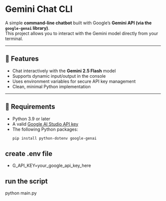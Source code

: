 # Gemini Chat CLI

A simple **command-line chatbot** built with Google’s **Gemini API (via the `google-genai` library)**.  
This project allows you to interact with the Gemini model directly from your terminal.

---

## 🚀 Features
- Chat interactively with the **Gemini 2.5 Flash** model  
- Supports dynamic input/output in the console  
- Uses environment variables for secure API key management  
- Clean, minimal Python implementation

---

## 🧩 Requirements
- Python 3.9 or later  
- A valid [Google AI Studio API key](https://aistudio.google.com/app/apikey)  
- The following Python packages:
  ```bash
  pip install python-dotenv google-genai

## create .env file
- G_API_KEY=your_google_api_key_here


## run the script 
  python main.py
